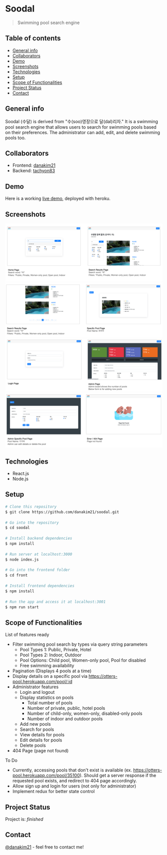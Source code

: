 # Soodal

> Swimming pool search engine

## Table of contents

- [General info](#general-info)
- [Collaborators](#collaborators)
- [Demo](#demo)
- [Screenshots](#screenshots)
- [Technologies](#technologies)
- [Setup](#setup)
- [Scope of Functionalities](#scope-of-functionalities)
- [Project Status](#project-status)
- [Contact](#contact)

## General info

Soodal (수달) is derived from "수(soo)영장으로 달(dal)리자." It is a swimming pool search engine that allows users to search for swimming pools based on their preferences. The administrator can add, edit, and delete swimming pools too.

## Collaborators

- Frontend: [danakim21](https://github.com/danakim21)
- Backend: [tachyon83](https://github.com/tachyon83/)

## Demo

Here is a working [live demo](https://otters-pool.herokuapp.com/), deployed with heroku.

## Screenshots

![Preview 1](./readme-img/preview-1.png)
![Preview 2](./readme-img/preview-2.png)
![Preview 3](./readme-img/preview-3.png)
![Preview 4](./readme-img/preview-4.png)

## Technologies

- React.js
- Node.js

## Setup

```sh
# Clone this repository
$ git clone https://github.com/danakim21/soodal.git

# Go into the repository
$ cd soodal

# Install backend dependencies
$ npm install

# Run server at localhost:3000
$ node index.js

# Go into the frontend folder
$ cd front

# Install frontend dependencies
$ npm install

# Run the app and access it at localhost:3001
$ npm run start
```

## Scope of Functionalities

List of features ready

- Filter swimming pool search by types via query string parameters
  - Pool Types 1: Public, Private, Hotel
  - Pool Types 2: Indoor, Outdoor
  - Pool Options: Child pool, Women-only pool, Pool for disabled
  - Free swimming availability
- Pagination (Displays 4 pools at a time)
- Display details on a specific pool via https://otters-pool.herokuapp.com/pool/:id
- Administrator features
  - Login and logout
  - Display statistics on pools
    - Total number of pools
    - Number of private, public, hotel pools
    - Number of child-only, women-only, disabled-only pools
    - Number of indoor and outdoor pools
  - Add new pools
  - Search for pools
  - View details for pools
  - Edit details for pools
  - Delete pools
- 404 Page (page not found)

To Do

- Currently, accessing pools that don't exist is available (ex. https://otters-pool.herokuapp.com/pool/35100). Should get a server response if the requested pool exists, and redirect to 404 page accordingly.
- Allow sign up and login for users (not only for administrator)
- Implement redux for better state control

## Project Status

Project is: _finished_

## Contact

[@danakim21](https://danakim21.github.io/) - feel free to contact me!
